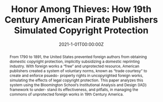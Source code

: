 ---
abstract: From 1790 to 1891, the United States prevented foreign authors from obtaining domestic copyright protection, implicitly subsidizing a domestic reprinting industry. With foreign works a “free” and unprotected resource, American publishers created a system of voluntary norms, known as “trade courtesy” to create and enforce psuedo- property rights in uncopyrighted foreign works, simulating the effects of legal copyright protection. This paper analyzes this system using the Bloomington School’s Institutional Analysis and Design (IAD) framework to under- stand its effectiveness, and pitfalls, in managing the commons of unprotected foreign works in 19th Century America.

authors:
- admin
date: "2021-1-01T00:00:00Z"
url_pdf: "https://papers.ssrn.com/sol3/papers.cfm?abstract_id=3775330"
featured: false
projects: []
publication: 'Under Review'
publication_short: ""
publication_types:
- "2"
summary: From 1790 to 1891, the United States prevented foreign authors from obtaining domestic copyright protection, implicitly subsidizing a domestic reprinting industry. With foreign works a “free” and unprotected resource, American publishers created a system of voluntary norms, known as “trade courtesy” to create and enforce psuedo- property rights in uncopyrighted foreign works, simulating the effects of legal copyright protection. This paper analyzes this system using the Bloomington School’s Institutional Analysis and Design (IAD) framework to under- stand its effectiveness, and pitfalls, in managing the commons of unprotected foreign works in 19th Century America.
tags:
- copyright, intellectual property, economic history
title: "Honor Among Thieves: How 19th Century American Pirate Publishers Simulated Copyright Protection"
---